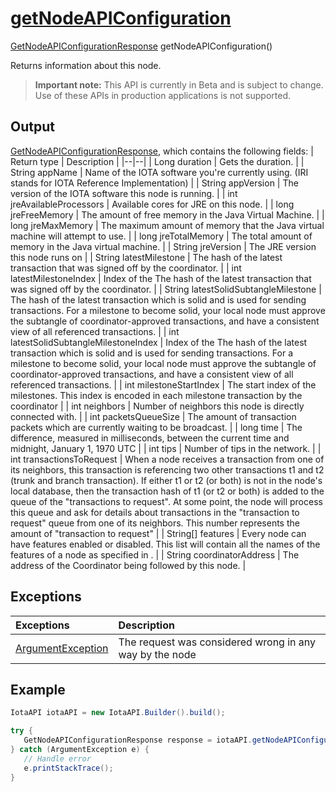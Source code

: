 
# [getNodeAPIConfiguration](https://github.com/iotaledger/iota-java/blob/master/jota/src/main/java/org/iota/jota/IotaAPICore.java#L161)
 [GetNodeAPIConfigurationResponse](https://github.com/iotaledger/iota-java/blob/master/jota/src/main/java/org/iota/jota/dto/response/GetNodeAPIConfigurationResponse.java) getNodeAPIConfiguration()

Returns information about this node.
> **Important note:** This API is currently in Beta and is subject to change. Use of these APIs in production applications is not supported.

    
## Output
[GetNodeAPIConfigurationResponse](https://github.com/iotaledger/iota-java/blob/master/jota/src/main/java/org/iota/jota/dto/response/GetNodeAPIConfigurationResponse.java), which contains the following fields:
| Return type | Description |
|--|--|
| Long duration | Gets the duration. |
| String appName | Name of the IOTA software you're currently using. (IRI stands for IOTA Reference Implementation) |
| String appVersion | The version of the IOTA software this node is running. |
| int jreAvailableProcessors | Available cores for JRE on this node. |
| long jreFreeMemory | The amount of free memory in the Java Virtual Machine. |
| long jreMaxMemory | The maximum amount of memory that the Java virtual machine will attempt to use. |
| long jreTotalMemory | The total amount of memory in the Java virtual machine. |
| String jreVersion | The JRE version this node runs on |
| String latestMilestone | The hash of the latest transaction that was signed off by the coordinator. |
| int latestMilestoneIndex | Index of the The hash of the latest transaction that was signed off by the coordinator. |
| String latestSolidSubtangleMilestone | The hash of the latest transaction which is solid and is used for sending transactions.  For a milestone to become solid, your local node must approve the subtangle of coordinator-approved transactions,   and have a consistent view of all referenced transactions. |
| int latestSolidSubtangleMilestoneIndex | Index of the The hash of the latest transaction which is solid and is used for sending transactions.  For a milestone to become solid, your local node must approve the subtangle of coordinator-approved transactions,   and have a consistent view of all referenced transactions. |
| int milestoneStartIndex | The start index of the milestones.  This index is encoded in each milestone transaction by the coordinator |
| int neighbors | Number of neighbors this node is directly connected with. |
| int packetsQueueSize | The amount of transaction packets which are currently waiting to be broadcast. |
| long time | The difference, measured in milliseconds, between the current time and midnight, January 1, 1970 UTC |
| int tips | Number of tips in the network. |
| int transactionsToRequest | When a node receives a transaction from one of its neighbors,  this transaction is referencing two other transactions t1 and t2 (trunk and branch transaction).  If either t1 or t2 (or both) is not in the node's local database,  then the transaction hash of t1 (or t2 or both) is added to the queue of the "transactions to request". At some point, the node will process this queue and ask for details about transactions in the  "transaction to request" queue from one of its neighbors.  This number represents the amount of "transaction to request" |
| String[] features | Every node can have features enabled or disabled.  This list will contain all the names of the features of a node as specified in . |
| String coordinatorAddress | The address of the Coordinator being followed by this node. |

## Exceptions
| Exceptions     | Description |
|:---------------|:--------|
| [ArgumentException](https://github.com/iotaledger/iota-java/blob/master/jota/src/main/java/org/iota/jota/error/ArgumentException.java) | The request was considered wrong in any way by the node |


 ## Example
 
 ```Java
 IotaAPI iotaAPI = new IotaAPI.Builder().build();

try { 
    GetNodeAPIConfigurationResponse response = iotaAPI.getNodeAPIConfiguration();
} catch (ArgumentException e) { 
    // Handle error
    e.printStackTrace(); 
}
 ```
